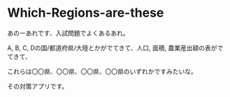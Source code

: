 # Which-Regions-are-these

あのーあれです、入試問題でよくあるあれ。

A, B, C, Dの国/都道府県/大陸とかがでてきて、人口, 面積, 農業産出額の表がでてきて、

これらは〇〇県、〇〇県、〇〇県、〇〇県のいずれかですみたいな。



その対策アプリです。
